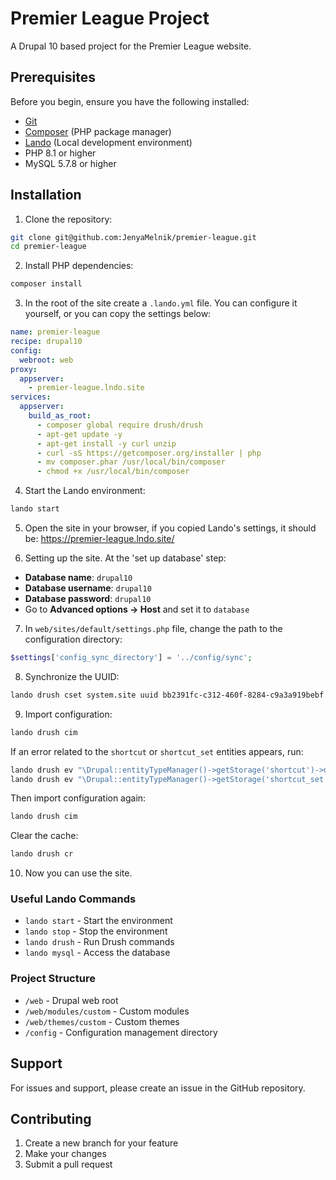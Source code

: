 # Premier League Project

A Drupal 10 based project for the Premier League website.

## Prerequisites

Before you begin, ensure you have the following installed:

- [Git](https://git-scm.com/)
- [Composer](https://getcomposer.org/) (PHP package manager)
- [Lando](https://lando.dev/) (Local development environment)
- PHP 8.1 or higher
- MySQL 5.7.8 or higher

## Installation

1. Clone the repository:

```bash
git clone git@github.com:JenyaMelnik/premier-league.git
cd premier-league
```

2. Install PHP dependencies:

```bash
composer install
```

3. In the root of the site create a `.lando.yml` file. You can configure it yourself, or you can copy the settings below:

```yaml
name: premier-league
recipe: drupal10
config:
  webroot: web
proxy:
  appserver:
    - premier-league.lndo.site
services:
  appserver:
    build_as_root:
      - composer global require drush/drush
      - apt-get update -y
      - apt-get install -y curl unzip
      - curl -sS https://getcomposer.org/installer | php
      - mv composer.phar /usr/local/bin/composer
      - chmod +x /usr/local/bin/composer
```

4. Start the Lando environment:

```bash
lando start
```

5. Open the site in your browser, if you copied Lando's settings, it should be: https://premier-league.lndo.site/

6. Setting up the site. At the 'set up database' step:

- **Database name**: `drupal10`
- **Database username**: `drupal10`
- **Database password**: `drupal10`
- Go to **Advanced options → Host** and set it to `database`

7. In `web/sites/default/settings.php` file, change the path to the configuration directory:

```php
$settings['config_sync_directory'] = '../config/sync';
```

8. Synchronize the UUID:

```bash
lando drush cset system.site uuid bb2391fc-c312-460f-8284-c9a3a919bebf
```

9. Import configuration:

```bash
lando drush cim
```

If an error related to the `shortcut` or `shortcut_set` entities appears, run:

```bash
lando drush ev "\Drupal::entityTypeManager()->getStorage('shortcut')->delete(\Drupal::entityTypeManager()->getStorage('shortcut')->loadMultiple());"
lando drush ev "\Drupal::entityTypeManager()->getStorage('shortcut_set')->delete(\Drupal::entityTypeManager()->getStorage('shortcut_set')->loadMultiple());"
```

Then import configuration again:

```bash
lando drush cim
```

Clear the cache:

```bash
lando drush cr
```

10. Now you can use the site.

### Useful Lando Commands

- `lando start` - Start the environment
- `lando stop` - Stop the environment
- `lando drush` - Run Drush commands
- `lando mysql` - Access the database

### Project Structure

- `/web` - Drupal web root
- `/web/modules/custom` - Custom modules
- `/web/themes/custom` - Custom themes
- `/config` - Configuration management directory

## Support

For issues and support, please create an issue in the GitHub repository.

## Contributing

1. Create a new branch for your feature
2. Make your changes
3. Submit a pull request
